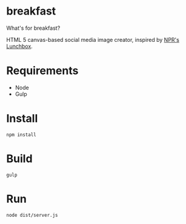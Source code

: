 # breakfast
What's for breakfast?

HTML 5 canvas-based social media image creator, inspired by [NPR's Lunchbox](https://github.com/nprapps/lunchbox).

# Requirements
* Node
* Gulp

# Install
`npm install`

# Build
`gulp`

# Run
`node dist/server.js`
